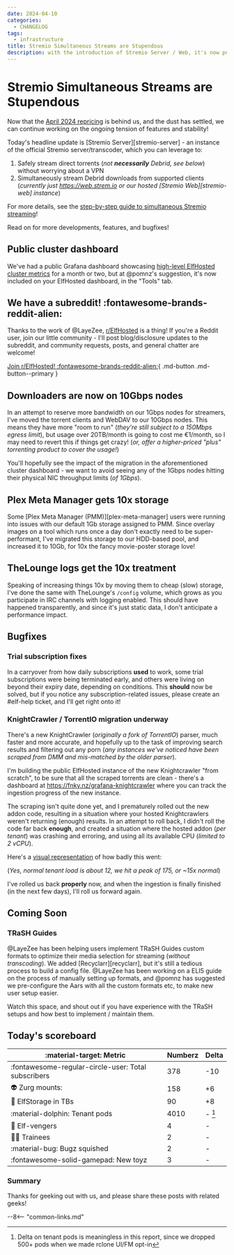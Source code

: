 ```yaml
---
date: 2024-04-10
categories:
  - CHANGELOG
tags:
  - infrastructure
title: Stremio Simultaneous Streams are Stupendous
description: with the introduction of Stremio Server / Web, it's now possible (under certain conditions) to stream from Real-Debrid via Stremio, from multiple remote IPs, simultaneously!
---
```


# Stremio Simultaneous Streams are Stupendous

Now that the [April 2024 repricing](/blog/2024/03/20/planned-for-1-april-2024/) is behind us, and the dust has settled, we can continue working on the ongoing tension of features and stability!

Today's headline update is [Stremio Server][stremio-server] - an instance of the official Stremio server/transcoder, which you can leverage to:

1. Safely stream direct torrents (*not **necessarily** Debrid, see below*) without worrying about a VPN
2. Simultaneously stream Debrid downloads from supported clients (*currently just https://web.strem.io or our hosted [Stremio Web][stremio-web] instance*)

For more details, see the [step-by-step guide to simultaneous Stremio streaming](/guides/media/stream-from-real-debrid-with-stremio-from-with-multiple-ip-addresses-simultaneously/)!

Read on for more developments, features, and bugfixes!

<!-- more -->

## Public cluster dashboard

We've had a public Grafana dashboard showcasing [high-level ElfHosted cluster metrics](https://fnky.nz/grafana-elfhosted) for a month or two, but at \@pomnz's suggestion, it's now included on your ElfHosted dashboard, in the "Tools" tab.

## We have a subreddit! :fontawesome-brands-reddit-alien:

Thanks to the work of \@LayeZee, [r/ElfHosted](https://reddit.com/r/elfhosted ) is a thing! If you're a Reddit user, join our little community - I'll post blog/disclosure updates to the subreddit, and community requests, posts, and general chatter are welcome!

[Join r/ElfHosted! :fontawesome-brands-reddit-alien:](https://reddit.com/r/ElfHosted){ .md-button .md-button--primary }

## Downloaders are now on 10Gbps nodes

In an attempt to reserve more bandwidth on our 1Gbps nodes for streamers, I've moved the torrent clients and WebDAV to our 10Gbps nodes. This means they have more "room to run" (*they're still subject to a 150Mbps egress limit*), but usage over 20TB/month is going to cost me €1/month, so I may need to revert this if things get crazy! (*or, offer a higher-priced "plus" torrenting product to cover the usage!*)

You'll hopefully see the impact of the migration in the aforementioned cluster dashboard - we want to avoid seeing any of the 1Gbps nodes hitting their physical NIC throughput limits (*of 1Gbps*).

## Plex Meta Manager gets 10x storage

Some [Plex Meta Manager (PMM)][plex-meta-manager] users were running into issues with our default 1Gb storage assigned to PMM. Since overlay images on a tool which runs once a day don't exactly need to be super-performant, I've migrated this storage to our HDD-based pool, and increased it to 10Gb, for 10x the fancy movie-poster storage love!

## TheLounge logs get the 10x treatment

Speaking of increasing things 10x by moving them to cheap (slow) storage, I've done the same with TheLounge's `/config` volume, which grows as you participate in IRC channels with logging enabled. This should have happened transparently, and since it's just static data, I don't anticipate a performance impact.

## Bugfixes

### Trial subscription fixes

In a carryover from how daily subscriptions **used** to work, some trial subscriptions were being terminated early, and others were living on beyond their expiry date, depending on conditions. This **should** now be solved, but if you notice any subscription-related issues, please create an #elf-help ticket, and I'll get right onto it!

### KnightCrawler / TorrentIO migration underway

There's a new KnightCrawler (*originally a fork of TorrentIO*) parser, much faster and more accurate, and hopefully up to the task of improving search results and filtering out any porn (*any instances we've noticed have been scraped from DMM and mis-matched by the older parser*).

I'm building the public ElfHosted instance of the new Knightcrawler "from scratch", to be sure that all the scraped torrents are clean - there's a dashboard at https://fnky.nz/grafana-knightcrawler where you can track the ingestion progress of the new instance.

The scraping isn't quite done yet, and I prematurely rolled out the new addon code, resulting in a situation where your hosted Knightcrawlers weren't returning (enough) results. In an attempt to roll back, I didn't roll the code far back **enough**, and created a situation where the hosted addon (*per tenant*) was crashing and erroring, and using all its available CPU (*limited to 2 vCPU*).

Here's a [visual representation](https://static.funkypenguin.co.nz/2023/ElfHosted_Cluster_-_Dashboards_-_Grafana_2024-04-11_01-36-36.png) of how badly this went:

(*Yes, normal tenant load is about 12, we hit a peak of 175, or ~15x normal*)

I've rolled us back **properly** now, and when the ingestion is finally finished (in the next few days), I'll roll us forward again.

## Coming Soon

### TRaSH Guides

\@LayeZee has been helping users implement TRaSH Guides custom formats to optimize their media selection for streaming (*without transcoding*). We added [Recyclarr][recyclarr], but it's still a tedious process to build a config file. \@LayeZee has been working on a ELI5 guide on the process of manually setting up formats, and \@pomnz has suggested we pre-configure the Aars with all the custom formats etc, to make new user setup easier.

Watch this space, and shout out if you have experience with the TRaSH setups and how best to implement / maintain them.

## Today's scoreboard

:material-target: Metric | Numberz | Delta
---------|----------|----------
:fontawesome-regular-circle-user: Total subscribers | 378 | -10
:alien: Zurg mounts: | 158 | +6
:floppy_disk: ElfStorage in TBs | 90 | +8
:material-dolphin: Tenant pods | 4010 | - [^1]
:superhero: Elf-vengers | 4 | -
:student: Trainees | 2 | -
:material-bug: Bugz squished | 2 | -
:fontawesome-solid-gamepad: New toyz | 3 | -

### Summary

Thanks for geeking out with us, and please share these posts with related geeks!

--8<-- "common-links.md"

[^1]: Delta on tenant pods is meaningless in this report, since we dropped 500+ pods when we made rclone UI/FM opt-in